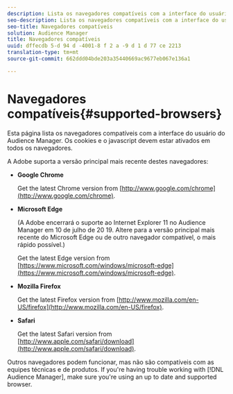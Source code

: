 ```yaml
---
description: Lista os navegadores compatíveis com a interface do usuário do Audience Manager. Os cookies e o javascript devem estar ativados em todos os navegadores.
seo-description: Lista os navegadores compatíveis com a interface do usuário do Audience Manager. Os cookies e o javascript devem estar ativados em todos os navegadores.
seo-title: Navegadores compatíveis
solution: Audience Manager
title: Navegadores compatíveis
uuid: dffecdb 5-d 94 d -4001-8 f 2 a -9 d 1 d 77 ce 2213
translation-type: tm+mt
source-git-commit: 662ddd04bde203a35440669ac9677eb067e136a1

---
```



# Navegadores compatíveis{#supported-browsers}

Esta página lista os navegadores compatíveis com a interface do usuário do Audience Manager. Os cookies e o javascript devem estar ativados em todos os navegadores.

<!-- 

c_supported_browsers.xml

 -->

A Adobe suporta a versão principal mais recente destes navegadores:

* **Google Chrome**

   Get the latest Chrome version from [http://www.google.com/chrome](http://www.google.com/chrome).

* **Microsoft Edge**

   (A Adobe encerrará o suporte ao Internet Explorer 11 no Audience Manager em 10 de julho de 20 19. Altere para a versão principal mais recente do Microsoft Edge ou de outro navegador compatível, o mais rápido possível.)

   Get the latest Edge version from [https://www.microsoft.com/windows/microsoft-edge](https://www.microsoft.com/windows/microsoft-edge).

* **Mozilla Firefox**

   Get the latest Firefox version from [http://www.mozilla.com/en-US/firefox](http://www.mozilla.com/en-US/firefox).

* **Safari**

   Get the latest Safari version from [http://www.apple.com/safari/download](http://www.apple.com/safari/download).

Outros navegadores podem funcionar, mas não são compatíveis com as equipes técnicas e de produtos. If you're having trouble working with [!DNL Audience Manager], make sure you're using an up to date and supported browser.
